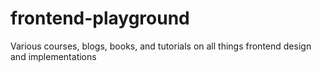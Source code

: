 # frontend-playground
Various courses, blogs, books, and tutorials on all things frontend design and implementations
